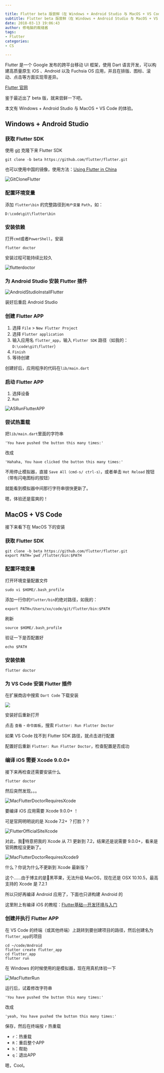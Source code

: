 ```yaml
---

title: Flutter beta 版尝鲜（在 Windows + Android Studio 与 MacOS + VS Code 的安装配置）
subtitle: Flutter beta 版尝鲜（在 Windows + Android Studio 与 MacOS + VS Code 的安装配置）
date: 2018-03-13 19:06:43
author: 修电脑的裁缝酱
tags:
- Flutter
categories: 
- CS

---
```



Flutter 是一个 Google 发布的跨平台移动 UI 框架，使用 Dart 语言开发，可以构建高质量原生 iOS 、Android 以及 Fuchsia OS 应用，并且在排版、图标、滚动、点击等方面实现零差异。

[Flutter 官网](https://flutter.io/)

鉴于最近出了 beta 版，就来尝鲜一下吧。

本文有 Windows + Android Studio 与 MacOS + VS Code 的体验。

<!-- more -->

## Windows + Android Studio 

### 获取 Flutter SDK

使用 [git](https://git-scm.com/) 克隆下来 Flutter SDK

```
git clone -b beta https://github.com/flutter/flutter.git
```

也可以使用中国的镜像，使用方法：[Using Flutter in China](https://github.com/flutter/flutter/wiki/Using-Flutter-in-China)

![GitCloneFlutter](http://ojlsgreog.bkt.clouddn.com/GitCloneFlutter.png)

### 配置环境变量

添加 `flutter\bin` 的完整路径到`用户变量` `Path`，如：

```
D:\code\git\flutter\bin
```

### 安装依赖

打开`cmd`或者`PowerShell`，安装

```
flutter doctor
```

安装过程可能持续比较久

![flutterdoctor](http://ojlsgreog.bkt.clouddn.com/flutterdoctor.png)

### 为 Android Studio 安装 Flutter 插件

![AndroidStudioInstallFlutter](http://ojlsgreog.bkt.clouddn.com/AndroidStudioInstallFlutter.png)

装好后重启 Android Studio

### 创建 Flutter APP

1. 选择 `File` > `New Flutter Project`
2. 选择 `Flutter application`
3. 输入应用名 `flutter_app`，输入 `Flutter SDK` 路径（如我的：`D:\code\git\flutter`）
4. `Finish`
5. 等待创建

创建好后，应用程序的代码在`lib/main.dart`

### 启动 Flutter APP

1. 选择设备
2. `Run`

![ASRunFlutterAPP](http://ojlsgreog.bkt.clouddn.com/ASRunFlutterAPP.png)

### 尝试热重载

把`lib/main.dart`里面的字符串

`'You have pushed the button this many times:'`

改成

`'Hahaha, You have clicked the button this many times:'`

不用停止模拟器，直接 `Save All（cmd-s/ ctrl-s）`，或者单击 `Hot Reload` 按钮（带有闪电图标的按钮）

就能看到模拟器中间那行字符串很快更新了。

嗯，体验还是蛮爽的！

## MacOS + VS Code

接下来看下在 MacOS 下的安装

### 获取 Flutter SDK

```
git clone -b beta https://github.com/flutter/flutter.git
export PATH=`pwd`/flutter/bin:$PATH
```

### 配置环境变量

打开环境变量配置文件

```
sudo vi $HOME/.bash_profile
```

添加一行你的`flutter/bin`的绝对路径，如我的：

```
export PATH=/Users/xx/code/git/flutter/bin:$PATH
```

刷新

```
source $HOME/.bash_profile
```

验证一下是否配置好

```
echo $PATH
```

### 安装依赖

```
flutter doctor
```

### 为 VS Code 安装 Flutter 插件

在扩展商店中搜索 `Dart Code` 下载安装

![](http://ojlsgreog.bkt.clouddn.com/VSCodeInstallDartCode.jpg)

安装好后重新打开

点击 `查看` - `命令面板`，搜索 `Flutter: Run Flutter Doctor` 

如果 VS Code 找不到 Flutter SDK 路径，就点击进行配置

配置好后重新 `Flutter: Run Flutter Doctor`，检查配置是否成功

### 编译 iOS 需要 Xcode 9.0.0+

接下来再检查还需要安装什么

```
flutter doctor
```

然后突然发现。。。

![MacFlutterDoctorRequiresXcode](http://ojlsgreog.bkt.clouddn.com/MacFlutterDoctorRequiresXcode.jpg)

要编译 iOS 应用需要 Xcode 9.0.0+ ！

可是官网明明说的是 Xcode 7.2+ ？打脸？？

![FlutterOfficialSiteXcode](http://ojlsgreog.bkt.clouddn.com/FlutterOfficialSiteXcode.jpg)

对此，我特意把我的 Xcode 从 7.1 更新到 7.2，结果还是说需要 9.0.0+，看来是官网教程没更新了。

![MacFlutterDoctorRequiresXcode9](http://ojlsgreog.bkt.clouddn.com/MacFlutterDoctorRequiresXcode9.0.jpg)

什么？你说为什么不更新到 Xcode 最新版？

这个......由于博主的是黑苹果，无法升级 MacOS，现在还是 OSX 10.10.5，最高支持的 Xcode 是 7.2.1

所以只好再编译 Android 应用了，下面也只讲构建 Android 的

这里附上有编译 iOS 的教程：[Flutter基础—开发环境与入门](http://blog.csdn.net/hekaiyou/article/details/52874796?locationNum=4&fps=1)


### 创建并执行 Flutter APP

在 VS Code 的终端（或其他终端）上跳转到要创建项目的路径，然后创建名为`flutter_app`的项目

```
cd ~/code/Android
flutter create flutter_app
cd flutter_app
flutter run
```

在 Windows 的时候使用的是模拟器，现在用真机体验一下

![MacFlutterRun](http://ojlsgreog.bkt.clouddn.com/MacFlutterRun.jpg)

运行后，试着修改字符串

`'You have pushed the button this many times:'`

改成

`'yeah, You have pushed the button this many times:'`

保存，然后在终端按 `r` 热重载

* `r`：热重载
* `R`：重启整个APP
* `h`：帮助
* `q`：退出APP  


嗯，Cool。